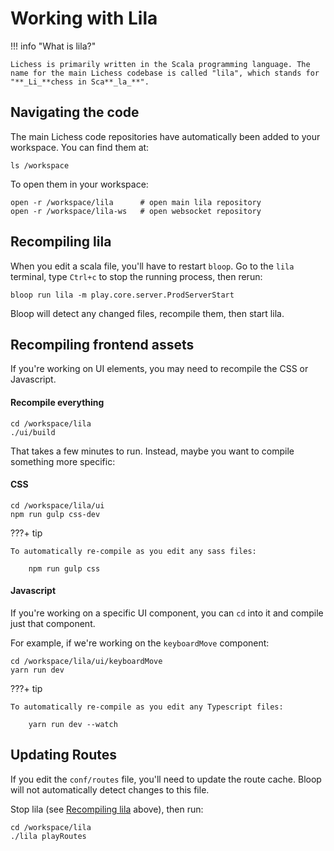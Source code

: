 # Working with Lila

!!! info "What is lila?"

    Lichess is primarily written in the Scala programming language. The name for the main Lichess codebase is called "lila", which stands for "**_Li_**chess in Sca**_la_**".


## Navigating the code

The main Lichess code repositories have automatically been added to your workspace. You can find them at:

    ls /workspace

To open them in your workspace:

    open -r /workspace/lila      # open main lila repository
    open -r /workspace/lila-ws   # open websocket repository

## Recompiling lila

When you edit a scala file, you'll have to restart `bloop`. Go to the `lila` terminal, type `Ctrl+c` to stop the running process, then rerun:

    bloop run lila -m play.core.server.ProdServerStart

Bloop will detect any changed files, recompile them, then start lila.

## Recompiling frontend assets

If you're working on UI elements, you may need to recompile the CSS or Javascript.

#### Recompile everything

    cd /workspace/lila
    ./ui/build

That takes a few minutes to run. Instead, maybe you want to compile something more specific:

#### CSS

    cd /workspace/lila/ui
    npm run gulp css-dev

???+ tip

    To automatically re-compile as you edit any sass files:

        npm run gulp css

#### Javascript

If you're working on a specific UI component, you can `cd` into it and compile just that component.

For example, if we're working on the `keyboardMove` component:

    cd /workspace/lila/ui/keyboardMove
    yarn run dev

???+ tip

    To automatically re-compile as you edit any Typescript files:

        yarn run dev --watch

## Updating Routes

If you edit the `conf/routes` file, you'll need to update the route cache. Bloop will not automatically detect changes to this file.

Stop lila (see [Recompiling lila](#recompiling-lila) above), then run:

    cd /workspace/lila
    ./lila playRoutes
